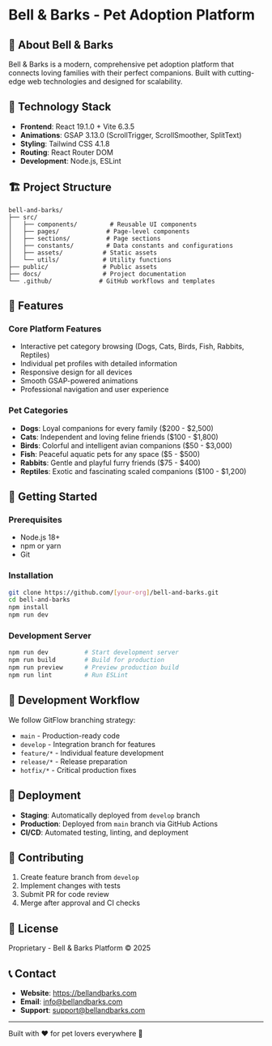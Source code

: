 # Bell & Barks - Pet Adoption Platform

## 🐾 **About Bell & Barks**

Bell & Barks is a modern, comprehensive pet adoption platform that connects loving families with their perfect companions. Built with cutting-edge web technologies and designed for scalability.

## 🚀 **Technology Stack**

- **Frontend**: React 19.1.0 + Vite 6.3.5
- **Animations**: GSAP 3.13.0 (ScrollTrigger, ScrollSmoother, SplitText)
- **Styling**: Tailwind CSS 4.1.8
- **Routing**: React Router DOM
- **Development**: Node.js, ESLint

## 🏗️ **Project Structure**

```
bell-and-barks/
├── src/
│   ├── components/         # Reusable UI components
│   ├── pages/             # Page-level components
│   ├── sections/          # Page sections
│   ├── constants/         # Data constants and configurations
│   ├── assets/           # Static assets
│   └── utils/            # Utility functions
├── public/               # Public assets
├── docs/                 # Project documentation
└── .github/             # GitHub workflows and templates
```

## 🎯 **Features**

### **Core Platform Features**
- Interactive pet category browsing (Dogs, Cats, Birds, Fish, Rabbits, Reptiles)
- Individual pet profiles with detailed information
- Responsive design for all devices
- Smooth GSAP-powered animations
- Professional navigation and user experience

### **Pet Categories**
- **Dogs**: Loyal companions for every family ($200 - $2,500)
- **Cats**: Independent and loving feline friends ($100 - $1,800)
- **Birds**: Colorful and intelligent avian companions ($50 - $3,000)
- **Fish**: Peaceful aquatic pets for any space ($5 - $500)
- **Rabbits**: Gentle and playful furry friends ($75 - $400)
- **Reptiles**: Exotic and fascinating scaled companions ($100 - $1,200)

## 🚀 **Getting Started**

### **Prerequisites**
- Node.js 18+ 
- npm or yarn
- Git

### **Installation**
```bash
git clone https://github.com/[your-org]/bell-and-barks.git
cd bell-and-barks
npm install
npm run dev
```

### **Development Server**
```bash
npm run dev          # Start development server
npm run build        # Build for production
npm run preview      # Preview production build
npm run lint         # Run ESLint
```

## 🔄 **Development Workflow**

We follow GitFlow branching strategy:
- `main` - Production-ready code
- `develop` - Integration branch for features
- `feature/*` - Individual feature development
- `release/*` - Release preparation
- `hotfix/*` - Critical production fixes

## 🚀 **Deployment**

- **Staging**: Automatically deployed from `develop` branch
- **Production**: Deployed from `main` branch via GitHub Actions
- **CI/CD**: Automated testing, linting, and deployment

## 📝 **Contributing**

1. Create feature branch from `develop`
2. Implement changes with tests
3. Submit PR for code review
4. Merge after approval and CI checks

## 📄 **License**

Proprietary - Bell & Barks Platform © 2025

## 📞 **Contact**

- **Website**: https://bellandbarks.com
- **Email**: info@bellandbarks.com
- **Support**: support@bellandbarks.com

---

Built with ❤️ for pet lovers everywhere 🐾
